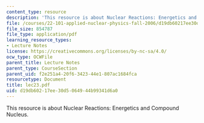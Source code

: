```yaml
---
content_type: resource
description: 'This resource is about Nuclear Reactions: Energetics and Compound Nucleus.'
file: /courses/22-101-applied-nuclear-physics-fall-2006/d19db60217ee30d5064944b99341d6a0_lec23.pdf
file_size: 854787
file_type: application/pdf
learning_resource_types:
- Lecture Notes
license: https://creativecommons.org/licenses/by-nc-sa/4.0/
ocw_type: OCWFile
parent_title: Lecture Notes
parent_type: CourseSection
parent_uid: f2e251a4-20f6-3423-44e1-807ac1684fca
resourcetype: Document
title: lec23.pdf
uid: d19db602-17ee-30d5-0649-44b99341d6a0
---
```

This resource is about Nuclear Reactions: Energetics and Compound Nucleus.